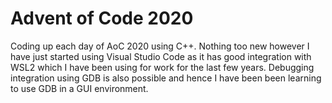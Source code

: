 # Advent of Code 2020

Coding up each day of AoC 2020 using C++. Nothing too new however I have just started using Visual Studio Code as it has good integration with WSL2 which I have been using for work for the last few years. Debugging integration using GDB is also possible and hence I have been been learning to use GDB in a GUI environment. 